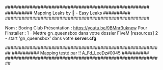 
#####################################################
########## Mapping Leaks by 💜・Easy Leaks ##########
#####################################################

Nom : Boxing Club
Présentation : https://youtu.be/9BMnr3uknew
Pour l'installer : 
1 - Mettre gn_queensbox dans votre dossier FiveM [resources]
2 - start 'gn_queensbox' dans votre **server.cfg**.

##########################################################
########## Mapping testé par !! A_Fd_LeeDz#0045 ##########
##########################################################
